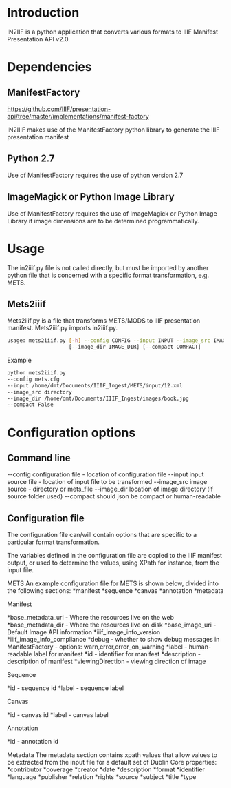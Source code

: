 Introduction
============
IN2IIF is a python application that converts various formats to IIIF Manifest Presentation API v2.0.


Dependencies
============

ManifestFactory
---------------
https://github.com/IIIF/presentation-api/tree/master/implementations/manifest-factory 

IN2IIIF makes use of the ManifestFactory python library to generate the IIIF presentation manifest 

Python 2.7
----------
Use of ManifestFactory requires the use of python version 2.7

ImageMagick or Python Image Library
-----------------------------------
Use of ManifestFactory requires the use of ImageMagick or Python Image Library if image dimensions are to be determined programmatically.





Usage
=====
The in2iiif.py file is not called directly, but must be imported by another python file that is concerned with a specific format transformation, e.g. METS.

Mets2iiif
---------
Mets2iiif.py is a file that transforms METS/MODS to IIIF presentation manifest. Mets2iiif.py imports in2iiif.py. 




```bash
usage: mets2iiif.py [-h] --config CONFIG --input INPUT --image_src IMAGE_SRC
                    [--image_dir IMAGE_DIR] [--compact COMPACT]
```

Example

```bash
python mets2iiif.py 
--config mets.cfg 
--input /home/dmt/Documents/IIIF_Ingest/METS/input/12.xml 
--image_src directory 
--image_dir /home/dmt/Documents/IIIF_Ingest/images/book.jpg 
--compact False
```

Configuration options
=====================

Command line
------------

--config 
configuration file - location of configuration file
--input
input source file - location of input file to be transformed
--image_src
image source - directory or mets_file
--image_dir
location of image directory (if source folder used)
--compact
should json be compact or human-readable

Configuration file 
------------------

The configuration file can/will contain options that are specific to a particular format transformation. 

The variables defined in the configuration file are copied to the IIIF manifest output, or used to determine the values, using XPath for instance, from the input file. 

METS
An example configuration file for METS is shown below, divided into the following sections:
*manifest
*sequence
*canvas
*annotation
*metadata

Manifest

*base_metadata_uri - Where the resources live on the web
*base_metadata_dir -  Where the resources live on disk
*base_image_uri - Default Image API information
*iiif_image_info_version
*iiif_image_info_compliance
*debug - whether to show debug messages in ManifestFactory - options: warn,error,error_on_warning
*label - human-readable label for manifest
*id - identifier for manifest
*description - description of manifest
*viewingDirection - viewing direction of image

Sequence

*id - sequence id
*label - sequence label

Canvas

*id - canvas id
*label - canvas label

Annotation

*id - annotation id

Metadata
The metadata section contains xpath values that allow values to be extracted from the input file for a default set of Dublin Core properties:
*contributor
*coverage
*creator
*date
*description
*format
*identifier
*language
*publisher
*relation
*rights
*source
*subject
*title
*type

